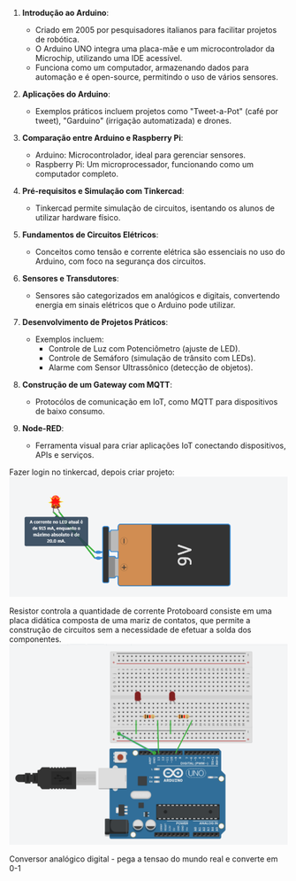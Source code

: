 

1. **Introdução ao Arduino**:
   - Criado em 2005 por pesquisadores italianos para facilitar projetos de robótica.
   - O Arduino UNO integra uma placa-mãe e um microcontrolador da Microchip, utilizando uma IDE acessível.
   - Funciona como um computador, armazenando dados para automação e é open-source, permitindo o uso de vários sensores.

2. **Aplicações do Arduino**:
   - Exemplos práticos incluem projetos como &quot;Tweet-a-Pot&quot; (café por tweet), &quot;Garduino&quot; (irrigação automatizada) e drones.

3. **Comparação entre Arduino e Raspberry Pi**:
   - Arduino: Microcontrolador, ideal para gerenciar sensores.
   - Raspberry Pi: Um microprocessador, funcionando como um computador completo.

4. **Pré-requisitos e Simulação com Tinkercad**:
   - Tinkercad permite simulação de circuitos, isentando os alunos de utilizar hardware físico.

5. **Fundamentos de Circuitos Elétricos**:
   - Conceitos como tensão e corrente elétrica são essenciais no uso do Arduino, com foco na segurança dos circuitos.

6. **Sensores e Transdutores**:
   - Sensores são categorizados em analógicos e digitais, convertendo energia em sinais elétricos que o Arduino pode utilizar.

7. **Desenvolvimento de Projetos Práticos**:
   - Exemplos incluem:
     - Controle de Luz com Potenciômetro (ajuste de LED).
     - Controle de Semáforo (simulação de trânsito com LEDs).
     - Alarme com Sensor Ultrassônico (detecção de objetos).

8. **Construção de um Gateway com MQTT**:
   - Protocólos de comunicação em IoT, como MQTT para dispositivos de baixo consumo.

9. **Node-RED**:
   - Ferramenta visual para criar aplicações IoT conectando dispositivos, APIs e serviços.


Fazer login no tinkercad, depois criar projeto:
![bateria](img/bateria.png)

Resistor controla a quantidade de corrente
Protoboard consiste em uma placa didática composta de uma mariz de contatos, que permite a construção de circuitos sem a necessidade de efetuar a solda dos componentes.
![arduino](img/placa.png)

Conversor analógico digital - pega a tensao do mundo real e converte em 0-1

